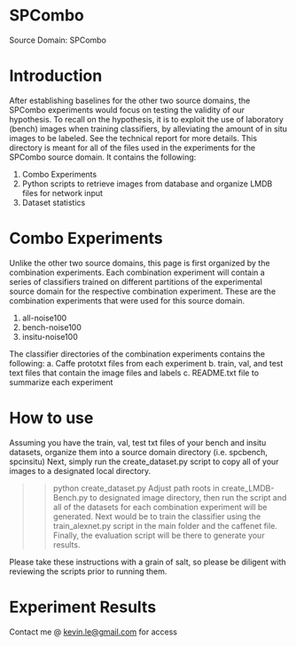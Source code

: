 # SPCombo
Source Domain: SPCombo

# Introduction
After establishing baselines for the other two source domains, the SPCombo experiments would focus on testing the validity of our hypothesis. To recall on the hypothesis, it is to exploit the use
of laboratory (bench) images when training classifiers, by alleviating the amount of in situ images to be labeled. See the technical report for more details.
This directory is meant for all of the files used in the experiments for the SPCombo source domain. It contains the following:

1. Combo Experiments
2. Python scripts to retrieve images from database and organize LMDB files for network input
3. Dataset statistics

# Combo Experiments
Unlike the other two source domains, this page is first organized by the combination experiments. Each combination experiment will contain a series of classifiers
trained on different partitions of the experimental source domain for the respective combination experiment.
These are the combination experiments that were used for this source domain.

1. all-noise100
2. bench-noise100
3. insitu-noise100

The classifier directories of the combination experiments contains the following:
a. Caffe prototxt files from each experiment
b. train, val, and test text files that contain the image files and labels
c. README.txt file to summarize each experiment

# How to use
Assuming you have the train, val, test txt files of your bench and insitu datasets, organize them into a source domain directory (i.e. spcbench, spcinsitu)
Next, simply run the create_dataset.py script to copy all of your images to a designated local directory.
>> python create_dataset.py
Adjust path roots in create_LMDB-Bench.py to designated image directory, then run the script and all of the datasets for each combination experiment will be generated.
Next would be to train the classifier using the train_alexnet.py script in the main folder and the caffenet file.
Finally, the evaluation script will be there to generate your results.

Please take these instructions with a grain of salt, so please be diligent with reviewing the scripts prior to running them.

# Experiment Results
Contact me @ kevin.le@gmail.com for access